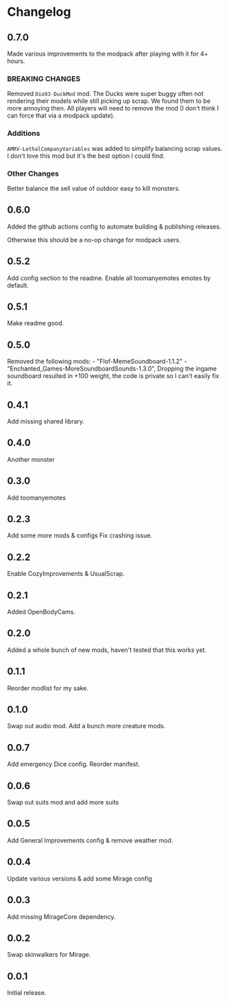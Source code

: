 # Changelog

## 0.7.0

Made various improvements to the modpack after playing with it for 4+ hours.

### BREAKING CHANGES

Removed `Dio93-DuckMod` mod. The Ducks were super buggy often not rendering their models while still picking up scrap. We found them to be more annoying then. All players will need to remove the mod (I don't think I can force that via a modpack update).

### Additions

`AMRV-LethalCompanyVariables` was added to simplify balancing scrap values. I don't love this mod but it's the best option I could find.

### Other Changes

Better balance the sell value of outdoor easy to kill monsters.

## 0.6.0

Added the github actions config to automate building & publishing releases.

Otherwise this should be a no-op change for modpack users.

## 0.5.2

Add config section to the readme.
Enable all toomanyemotes emotes by default.

## 0.5.1

Make readme good.

## 0.5.0

Removed the following mods:
    - "Flof-MemeSoundboard-1.1.2"
    - "Enchanted_Games-MoreSoundboardSounds-1.3.0",
Dropping the ingame soundboard resulted in +100 weight, the code is private so I can't easily fix it.

## 0.4.1

Add missing shared library.

## 0.4.0

Another monster

## 0.3.0

Add toomanyemotes

## 0.2.3

Add some more mods & configs
Fix crashing issue.

## 0.2.2

Enable CozyImprovements & UsualScrap.

## 0.2.1

Added OpenBodyCams.

## 0.2.0

Added a whole bunch of new mods, haven't tested that this works yet.

## 0.1.1

Reorder modlist for my sake.

## 0.1.0

Swap out audio mod. Add a bunch more creature mods.

## 0.0.7

Add emergency Dice config. Reorder manifest.

## 0.0.6

Swap out suits mod and add more suits

## 0.0.5

Add General Improvements config & remove weather mod.

## 0.0.4

Update various versions & add some Mirage config

## 0.0.3

Add missing MirageCore dependency.

## 0.0.2

Swap skinwalkers for Mirage.

## 0.0.1

Initial release.
